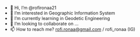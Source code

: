 - 👋 Hi, I’m @rofironaa21
- 👀 I’m interested in Geographic Information System
- 🌱 I’m currently learning in Geodetic Engineering
- 💞️ I’m looking to collaborate on ...
- 📫 How to reach me? rofi.ronaa@gmail.com / rofi_ronaa (IG)

<!---
rofironaa21/rofironaa21 is a ✨ special ✨ repository because its `README.md` (this file) appears on your GitHub profile.
You can click the Preview link to take a look at your changes.
--->
